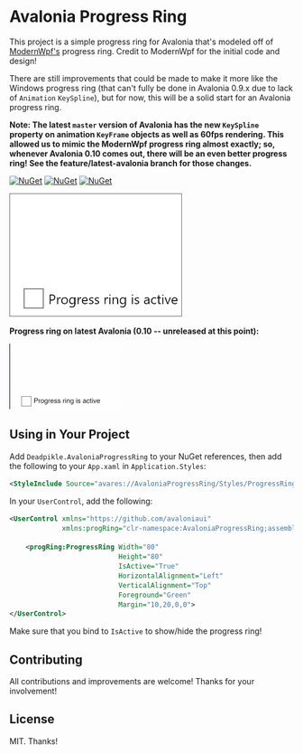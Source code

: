 # Avalonia Progress Ring

This project is a simple progress ring for Avalonia that's modeled off of [ModernWpf's](https://github.com/Kinnara/ModernWpf) progress ring. Credit to ModernWpf for the initial code and design!

There are still improvements that could be made to make it more like the Windows progress ring (that can't fully be done in Avalonia 0.9.x due to lack of `Animation` `KeySpline`), but for now, this will be a solid start for an Avalonia progress ring.

**Note: The latest `master` version of Avalonia has the new `KeySpline` property on animation `KeyFrame` objects as well as 60fps rendering. This allowed us to mimic the ModernWpf progress ring almost exactly; so, whenever Avalonia 0.10 comes out, there will be an even better progress ring! See the feature/latest-avalonia branch for those changes.**

[![NuGet](https://img.shields.io/nuget/v/Deadpikle.AvaloniaProgressRing.svg?style=flat-square)](https://www.nuget.org/packages/Deadpikle.AvaloniaProgressRing/)
[![NuGet](https://img.shields.io/nuget/dt/Deadpikle.AvaloniaProgressRing.svg?style=flat-square)](https://www.nuget.org/packages/Deadpikle.AvaloniaProgressRing/)
[![NuGet](https://img.shields.io/github/issues/Deadpikle/AvaloniaProgressRing.svg?style=flat-square)](https://github.com/Deadpikle/AvaloniaProgressRing/issues)

![Progress Ring GIF](img/progress-ring-gif.gif)

**Progress ring on latest Avalonia (0.10 -- unreleased at this point):**

![Progress Ring GIF](img/avalonia-60-fps.gif)

## Using in Your Project

Add `Deadpikle.AvaloniaProgressRing` to your NuGet references, then add the following to your `App.xaml` in `Application.Styles`:

```xml
<StyleInclude Source="avares://AvaloniaProgressRing/Styles/ProgressRing.xaml"/>
```

In your `UserControl`, add the following:

```xml
<UserControl xmlns="https://github.com/avaloniaui"
             xmlns:progRing="clr-namespace:AvaloniaProgressRing;assembly=AvaloniaProgressRing">
    
    <progRing:ProgressRing Width="80" 
                           Height="80"
                           IsActive="True"
                           HorizontalAlignment="Left"
                           VerticalAlignment="Top"
                           Foreground="Green"
                           Margin="10,20,0,0">
</UserControl>
```

Make sure that you bind to `IsActive` to show/hide the progress ring!

## Contributing

All contributions and improvements are welcome! Thanks for your involvement!

## License

MIT. Thanks!
